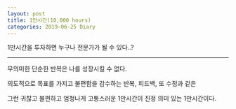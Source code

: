 ```yaml
---
layout: post
title: 1만시간(10,000 hours)
categories: 2019-06-25 Diary
---
```


1만시간을 투자하면 누구나 전문가가 될 수 있다..?

---

무의미한 단순한 반복은 나를 성장시킬 수 없다.  

의도적으로 목표를 가지고 불편함을 감수하는 반복, 피드백, 또 수정과 같은  

그런 귀찮고 불편하고 엄청나게 고통스러운 1만시간이 진정 의미 있는 1만시간이다.
